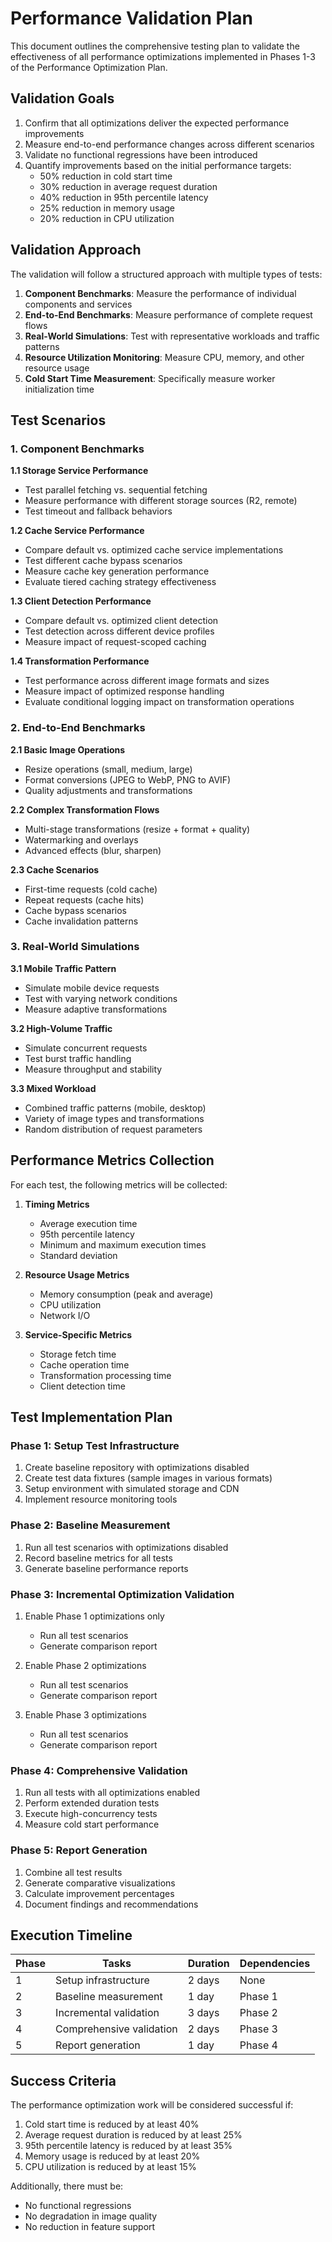 # Performance Validation Plan

This document outlines the comprehensive testing plan to validate the effectiveness of all performance optimizations implemented in Phases 1-3 of the Performance Optimization Plan.

## Validation Goals

1. Confirm that all optimizations deliver the expected performance improvements
2. Measure end-to-end performance changes across different scenarios
3. Validate no functional regressions have been introduced
4. Quantify improvements based on the initial performance targets:
   - 50% reduction in cold start time
   - 30% reduction in average request duration
   - 40% reduction in 95th percentile latency
   - 25% reduction in memory usage
   - 20% reduction in CPU utilization

## Validation Approach

The validation will follow a structured approach with multiple types of tests:

1. **Component Benchmarks**: Measure the performance of individual components and services
2. **End-to-End Benchmarks**: Measure performance of complete request flows
3. **Real-World Simulations**: Test with representative workloads and traffic patterns
4. **Resource Utilization Monitoring**: Measure CPU, memory, and other resource usage
5. **Cold Start Time Measurement**: Specifically measure worker initialization time

## Test Scenarios

### 1. Component Benchmarks

**1.1 Storage Service Performance**
- Test parallel fetching vs. sequential fetching
- Measure performance with different storage sources (R2, remote)
- Test timeout and fallback behaviors

**1.2 Cache Service Performance**
- Compare default vs. optimized cache service implementations
- Test different cache bypass scenarios
- Measure cache key generation performance
- Evaluate tiered caching strategy effectiveness

**1.3 Client Detection Performance**
- Compare default vs. optimized client detection
- Test detection across different device profiles
- Measure impact of request-scoped caching

**1.4 Transformation Performance**
- Test performance across different image formats and sizes
- Measure impact of optimized response handling
- Evaluate conditional logging impact on transformation operations

### 2. End-to-End Benchmarks

**2.1 Basic Image Operations**
- Resize operations (small, medium, large)
- Format conversions (JPEG to WebP, PNG to AVIF)
- Quality adjustments and transformations

**2.2 Complex Transformation Flows**
- Multi-stage transformations (resize + format + quality)
- Watermarking and overlays
- Advanced effects (blur, sharpen)

**2.3 Cache Scenarios**
- First-time requests (cold cache)
- Repeat requests (cache hits)
- Cache bypass scenarios
- Cache invalidation patterns

### 3. Real-World Simulations

**3.1 Mobile Traffic Pattern**
- Simulate mobile device requests
- Test with varying network conditions
- Measure adaptive transformations

**3.2 High-Volume Traffic**
- Simulate concurrent requests
- Test burst traffic handling
- Measure throughput and stability

**3.3 Mixed Workload**
- Combined traffic patterns (mobile, desktop)
- Variety of image types and transformations
- Random distribution of request parameters

## Performance Metrics Collection

For each test, the following metrics will be collected:

1. **Timing Metrics**
   - Average execution time
   - 95th percentile latency
   - Minimum and maximum execution times
   - Standard deviation

2. **Resource Usage Metrics**
   - Memory consumption (peak and average)
   - CPU utilization
   - Network I/O

3. **Service-Specific Metrics**
   - Storage fetch time
   - Cache operation time
   - Transformation processing time
   - Client detection time

## Test Implementation Plan

### Phase 1: Setup Test Infrastructure

1. Create baseline repository with optimizations disabled
2. Create test data fixtures (sample images in various formats)
3. Setup environment with simulated storage and CDN
4. Implement resource monitoring tools

### Phase 2: Baseline Measurement

1. Run all test scenarios with optimizations disabled
2. Record baseline metrics for all tests
3. Generate baseline performance reports

### Phase 3: Incremental Optimization Validation

1. Enable Phase 1 optimizations only
   - Run all test scenarios
   - Generate comparison report

2. Enable Phase 2 optimizations
   - Run all test scenarios
   - Generate comparison report

3. Enable Phase 3 optimizations
   - Run all test scenarios
   - Generate comparison report

### Phase 4: Comprehensive Validation

1. Run all tests with all optimizations enabled
2. Perform extended duration tests
3. Execute high-concurrency tests
4. Measure cold start performance

### Phase 5: Report Generation

1. Combine all test results
2. Generate comparative visualizations
3. Calculate improvement percentages
4. Document findings and recommendations

## Execution Timeline

| Phase | Tasks | Duration | Dependencies |
|-------|-------|----------|--------------|
| 1     | Setup infrastructure | 2 days | None |
| 2     | Baseline measurement | 1 day | Phase 1 |
| 3     | Incremental validation | 3 days | Phase 2 |
| 4     | Comprehensive validation | 2 days | Phase 3 |
| 5     | Report generation | 1 day | Phase 4 |

## Success Criteria

The performance optimization work will be considered successful if:

1. Cold start time is reduced by at least 40%
2. Average request duration is reduced by at least 25%
3. 95th percentile latency is reduced by at least 35%
4. Memory usage is reduced by at least 20%
5. CPU utilization is reduced by at least 15%

Additionally, there must be:
- No functional regressions
- No degradation in image quality
- No reduction in feature support